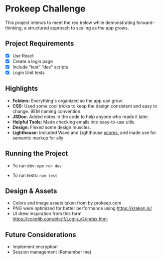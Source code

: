 # Prokeep Challenge

This project intends to meet the req below while demonstrating forward-thinking, a structured approach to scaling as the app grows.

## Project Requirements

- [x] Use React
- [x] Create a login page
- [x] Include “test” “dev” scripts
- [x] Login Unit tests

## Highlights

- **Folders:** Everything's organized so the app can grow.
- **CSS:** Used some cool tricks to keep the design consistent and easy to change. BEM naming convention.
- **JSDoc:** Added notes in the code to help anyone who reads it later.
- **Helpful Tools:** Made checking emails into easy-to-use utils.
- **Design:** Flexed some design muscles.
- **Lighthouse:** Included Wave and Lighthouse [scores](https://github.com/IshLovesLucy/tech-challenge-pk/blob/main/scores-lh-ax.png), and made use for semantic markup for ally

## Running the Project

- To run dev:
  `npm run dev`

- To run tests:
  `npm test`

## Design & Assets

- Colors and image assets taken from by prokeep.com
- PNG were optimized for better performance using https://kraken.io/
- UI drew inspiration from this form https://colorlib.com/etc/lf/Login_v2/index.html

## Future Considerations

- Implement encryption
- Session management (Remember me)
